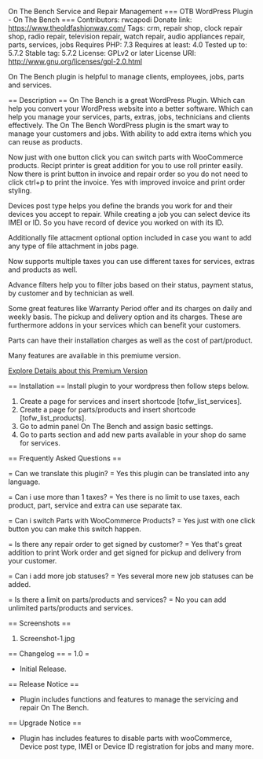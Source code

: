 On The Bench Service and Repair Management
=== OTB WordPress Plugin - On The Bench  ===
Contributors: rwcapodi
Donate link: https://www.theoldfashionway.com/
Tags: crm, repair shop, clock repair shop, radio repair, television repair, watch repair, audio appliances repair, parts, services, jobs
Requires PHP: 7.3
Requires at least: 4.0
Tested up to: 5.7.2
Stable tag: 5.7.2
License: GPLv2 or later
License URI: http://www.gnu.org/licenses/gpl-2.0.html

On The Bench plugin is helpful to manage clients, employees, jobs, parts and services.

== Description ==
On The Bench is a great WordPress Plugin. Which can help you convert your WordPress website into a better software. Which can help you manage your services, parts, extras, jobs, technicians and clients effectively. The On The Bench WordPress plugin is the smart way to manage your customers and jobs. With ability to add extra items which you can reuse as products.

Now just with one button click you can switch parts with WooCommerce products. Recipt printer is great addition for you to use roll printer easily. Now there is print button in invoice and repair order so you do not need to click ctrl+p to print the invoice. Yes with improved invoice and print order styling.

Devices post type helps you define the brands you work for and their devices you accept to repair. While creating a job you can select device its IMEI or ID. So you have record of device you worked on with its ID. 

Additionally file attacment optional option included in case you want to add any type of file attachment in jobs page.

Now supports multiple taxes you can use different taxes for services, extras and products as well. 

Advance filters help you to filter jobs based on their status, payment status, by customer and by technician as well.

Some great features like Warranty Period offer and its charges on daily and weekly basis. The pickup and delivery option and its charges. These are furthermore addons in your services which can benefit your customers.

Parts can have their installation charges as well as the cost of part/product.


Many features are available in this premiume version.

<a href="https://www.theoldfashionway.com.com/">Explore Details about this Premium Version</a>

== Installation ==
Install plugin to your wordpress then follow steps below.

1. Create a page for services and insert shortcode [tofw_list_services].
2. Create a page for parts/products and insert shortcode [tofw_list_products].
3. Go to admin panel On The Bench and assign basic settings.
4. Go to parts section and add new parts available in your shop do same for services.


== Frequently Asked Questions ==

= Can we translate this plugin? =
Yes this plugin can be translated into any language.

= Can i use more than 1 taxes? =
Yes there is no limit to use taxes, each product, part, service and extra can use separate tax. 

= Can i switch Parts with WooCommerce Products? =
Yes just with one click button you can make this switch happen.

= Is there any repair order to get signed by customer? =
Yes that's great addition to print Work order and get signed for pickup and delivery from your customer.

= Can i add more job statuses? =
Yes several more new job statuses can be added. 

= Is there a limit on parts/products and services? =
No you can add unlimited parts/products and services.

== Screenshots ==
1. Screenshot-1.jpg

== Changelog ==
= 1.0 =
* Initial Release.

 == Release Notice == 
* Plugin includes functions and features to manage the servicing and repair On The Bench.

 == Upgrade Notice == 
* Plugin has includes features to disable parts with wooCommerce, Device post type, IMEI or Device ID registration for jobs and many more.
